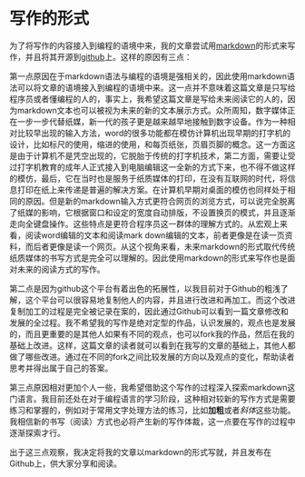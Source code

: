 # 写作的形式

为了将写作的内容接入到编程的语境中来，我的文章尝试用[markdown](https://www.runoob.com/markdown/md-tutorial.html)的形式来写作，并且将其开源到[github](https://github.com/features)上。这样的原因有三点：

第一点原因在于markdown语法与编程的语境是强相关的，因此使用markdown语法可以将文章的语境接入到编程的语境中来。这一点并不意味着这篇文章是只写给程序员或者懂编程的人的，事实上，我希望这篇文章是写给未来阅读它的人的，因为markdown文本也可以被视为未来的新的文本展示方式。众所周知，数字媒体正在一步一步代替纸媒，新一代的孩子更是越来越早地接触到数字设备。作为一种相对比较早出现的输入方法，word的很多功能都在模仿计算机出现早期的打字机的设计，比如标尺的使用，缩进的使用，和每页纸张，页眉页脚的概念。这一方面这是由于计算机不是凭空出现的，它脱胎于传统的打字机技术，第二方面，需要让受过打字机教育的成年人正式接入到电脑编辑这一全新的方式下来，也不得不做这样的模仿，最后，它在当时也是服务于纸质媒体的打印，在没有互联网的时代，将信息打印在纸上来传递是普遍的解决方案。在计算机早期对桌面的模仿也同样处于相同的原因。但是新的markdown输入方式更符合网页的浏览方式，可以说完全脱离了纸媒的影响，它根据窗口和设定的宽度自动排版，不设置换页的模式，并且逐渐走向全键盘操作。这些特点是更符合程序员这一群体的理解方式的。从宏观上来看，阅读word编辑的文本和阅读mark down编辑的文本，前者更像是在读一页资料，而后者更像是读一个网页。从这个视角来看，未来markdown的形式取代传统纸质媒体的书写方式是完全可以理解的。因此使用markdown的形式来写作也是面对未来的阅读方式的写作。

第二点是因为github这个平台有着出色的拓展性，以我目前对于Github的粗浅了解，这个平台可以很容易地复制他人的内容，并且进行改进和再加工。而这个改进复制加工的过程是完全被记录在案的，因此通过Github可以看到一篇文章修改和发展的全过程。我不希望我的写作是绝对定型的作品，认识发展的，观点也是发展的，而且更重要的是其他人如果有不同的观点，也可以fork我的作品，然后在我的基础上改进。这样，这篇文章的读者就可以看到在我写的文章的基础上，其他人都做了哪些改进。通过在不同的fork之间比较发展的方向以及观点的变化，帮助读者思考并得出属于自己的答案。

第三点原因相对更加个人一些，我希望借助这个写作的过程深入探索markdown这门语言。我目前还处在对于编程语言的学习阶段，这种相对较新的写作方式是需要练习和掌握的，例如对于常用文字处理方法的练习，比如**加粗**或者*斜体*这些功能。我相信新的书写（阅读）方式也必将产生新的写作体裁，这一点要在写作的过程中逐渐探索才行。



出于这三点观察，我决定将我的文章以markdown的形式写就，并且发布在Github上，供大家分享和阅读。